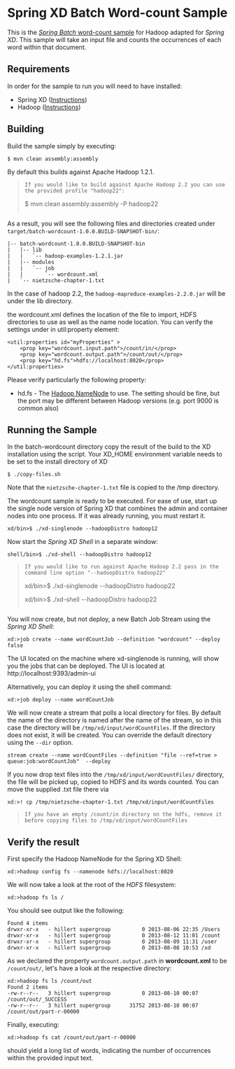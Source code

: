 Spring XD Batch Word-count Sample
=================================

This is the [*Spring Batch* word-count sample](https://github.com/SpringSource/spring-data-book/tree/master/hadoop/batch-wordcount) for Hadoop adapted for *Spring XD*. This sample will take an input file and counts the occurrences of each word within that document.

## Requirements

In order for the sample to run you will need to have installed:

* Spring XD ([Instructions](https://github.com/SpringSource/spring-xd/wiki/Getting-Started))
* Hadoop ([Instructions](https://github.com/SpringSource/spring-xd/wiki/Hadoop-Installation))

## Building

Build the sample simply by executing:

	$ mvn clean assembly:assembly

By default this builds against Apache Hadoop 1.2.1.

>````
> If you would like to build against Apache Hadoop 2.2 you can use the provided profile "hadoop22":
>````
>	$ mvn clean assembly:assembly -P hadoop22
>````

As a result, you will see the following files and directories created under `target/batch-wordcount-1.0.0.BUILD-SNAPSHOT-bin/`:

```
|-- batch-wordcount-1.0.0.BUILD-SNAPSHOT-bin
|   |-- lib
|   |   `-- hadoop-examples-1.2.1.jar
|   |-- modules
|   |   `-- job
|   |       `-- wordcount.xml
|   `-- nietzsche-chapter-1.txt
```

In the case of hadoop 2.2, the `hadoop-mapreduce-examples-2.2.0.jar` will be under the lib directory.

the wordcount.xml defines the location of the file to import, HDFS directories to use as well as the name node location.  You can verify the settings under in util:property element:

	<util:properties id="myProperties" >
		<prop key="wordcount.input.path">/count/in/</prop>
		<prop key="wordcount.output.path">/count/out/</prop>
		<prop key="hd.fs">hdfs://localhost:8020</prop>
	</util:properties>

Please verify particularly the following property:

* hd.fs - The [Hadoop NameNode](http://wiki.apache.org/hadoop/NameNode) to use. The setting should be fine, but the port may be different between Hadoop versions (e.g. port 9000 is common also)

## Running the Sample

In the batch-wordcount directory copy the result of the build to the XD installation using the script.  Your XD_HOME environment variable needs to be set to the install directory of XD

	$ ./copy-files.sh

Note that the `nietzsche-chapter-1.txt` file is copied to the /tmp directory.

The wordcount sample is ready to be executed. For ease of use, start up the single node version of Spring XD that combines the admin and container nodes into one process.  If it was already running, you must restart it.

	xd/bin>$ ./xd-singlenode --hadoopDistro hadoop12

Now start the *Spring XD Shell* in a separate window:

	shell/bin>$ ./xd-shell --hadoopDistro hadoop12


>````
> If you would like to run against Apache Hadoop 2.2 pass in the command line option "--hadoopDistro hadoop22"
>
>````
>    xd/bin>$ ./xd-singlenode --hadoopDistro hadoop22
>
>    xd/bin>$ ./xd-shell --hadoopDistro hadoop22
>````

You will now create, but not deploy, a new Batch Job Stream using the *Spring XD Shell*:

	xd:>job create --name wordCountJob --definition "wordcount" --deploy false

The UI located on the machine where xd-singlenode is running, will show you the jobs that can be deployed.  The UI is located at http://localhost:9393/admin-ui

Alternatively, you can deploy it using the shell command:

	xd:>job deploy --name wordCountJob

We will now create a stream that polls a local directory for files.  By default the name of the directory is named after the name of the stream, so in this case the directory will be `/tmp/xd/input/wordCountFiles`.  If the directory does not exist, it will be created.  You can override the default directory using the `--dir` option.

	stream create --name wordCountFiles --definition "file --ref=true > queue:job:wordCountJob"  --deploy 

If you now drop text files into the  `/tmp/xd/input/wordCountFiles/` directory, the file will be picked up, copied to HDFS and its words counted. You can move the supplied .txt file there via

	xd:>! cp /tmp/nietzsche-chapter-1.txt /tmp/xd/input/wordCountFiles

>````
> If you have an empty /count/in directory on the hdfs, remove it before copying files to /tmp/xd/input/wordCountFiles
>````

## Verify the result

First specify the Hadoop NameNode for the Spring XD Shell:

	xd:>hadoop config fs --namenode hdfs://localhost:8020

We will now take a look at the root of the *HDFS* filesystem:

	xd:>hadoop fs ls /

You should see output like the following:

	Found 4 items
	drwxr-xr-x   - hillert supergroup          0 2013-08-06 22:35 /Users
	drwxr-xr-x   - hillert supergroup          0 2013-08-12 11:01 /count
	drwxr-xr-x   - hillert supergroup          0 2013-08-09 11:31 /user
	drwxr-xr-x   - hillert supergroup          0 2013-08-08 10:53 /xd

As we declared the property `wordcount.output.path` in **wordcount.xml** to be `/count/out/`, let's have a look at the respective directory:

	xd:>hadoop fs ls /count/out
	Found 2 items
	-rw-r--r--   3 hillert supergroup          0 2013-08-10 00:07 /count/out/_SUCCESS
	-rw-r--r--   3 hillert supergroup      31752 2013-08-10 00:07 /count/out/part-r-00000

Finally, executing:

	xd:>hadoop fs cat /count/out/part-r-00000

should yield a long list of words, indicating the number of occurrences within the provided input text.

